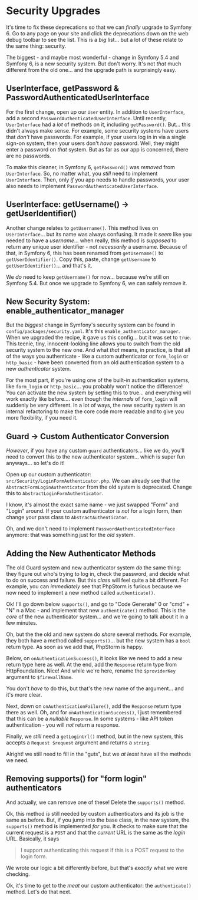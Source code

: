 # Security Upgrades

It's time to fix these deprecations so that we can *finally* upgrade to Symfony 6.
Go to any page on your site and click the deprecations down on the web debug toolbar
to see the list. This is a *big* list... but a lot of these relate to the same
thing: security.

The biggest - and maybe most wonderful - change in Symfony 5.4 and Symfony 6,
is a new security system. But don't worry. It's not *that* much different from
the old one... and the upgrade path is surprisingly easy.

## UserInterface, getPassword & PasswordAuthenticatedUserInterface

For the first change, open up our `User` entity. In addition to `UserInterface`,
add a second `PasswordAuthenticatedUserInterface`. Until recently, `UserInterface`
had a *lot* of methods on it, including `getPassword()`. But... this didn't always
make sense. For example, some security systems have users that *don't* have passwords.
For example, if your users log in in via a single sign-on system, then your users
don't *have* password. Well, they might enter a password on *that* system. But
as far as our app is concerned, there are no passwords.

To make this cleaner, in Symfony 6, `getPassword()` was *removed* from
`UserInterface`. So, no matter what, you *still* need to implement `UserInterface`.
Then, only *if* you app needs to handle passwords, your user also needs to
implement `PasswordAuthenticatedUserInterface`.

## UserInterface: getUsername() -> getUserIdentifier()

Another change relates to `getUsername()`. This method lives on `UserInterface`...
but its name was always confusing. It made it *seem* like you needed to have a
*username*... when really, this method is *supposed* to return any unique
user identifier - not *necessarily* a username. Because of that, in Symfony 6, this
has been renamed from `getUsername()` to `getUserIdentifier()`. Copy this, paste,
change `getUsername` to `getUserIdentifier()`... and that's it.

We *do* need to keep `getUsername()` for now... because we're still on
Symfony 5.4. But once we upgrade to Symfony 6, we can safely remove it.

## New Security System: enable_authenticator_manager

But the *biggest* change in Symfony's security system can be found in
`config/packages/security.yaml`. It's this `enable_authenticator_manager`. When we
upgraded the recipe, it gave us this config... but it was set to `true`. This
teenie, tiny, innocent-looking line allows you to switch from the old security system
to the new one. And what *that* means, in practice, is that all of the ways you
authenticate - like a custom authenticator or `form_login` or `http_basic` - have
been converted from an old authentication system to a new *authenticator* system.

For the most part, if you're using one of the built-in authentication systems,
like `form_login` or `http_basic`... you probably won't notice the difference! You
can activate the new system by setting this to true... and everything will work
exactly like before.... even though the *internals* of `form_login` will suddenly
be very different. In a lot of ways, the new security system is an internal
refactoring to make the core code more readable and to give you more flexibility,
if you need it.

## Guard -> Custom Authenticator Conversion

*However*, if you have any custom `guard` authenticators... like we do, you'll
need to convert this to the new authenticator system... which is super fun
anyways... so let's do it!

Open up our custom authenticator: `src/Security/LoginFormAuthenticator.php`. We
can already see that the `AbstractFormLoginAuthenticator` from the old system is
deprecated. Change this to `AbstractLoginFormAuthenticator`.

I know, it's almost the exact same name - we just swapped "Form" and "Login" around.
If your custom authenticator is *not* for a login form, then change your pass
class to `AbstractAuthenticator`.

Oh, and we don't need to implement `PasswordAuthenticatedInterface` anymore:
that was something just for the *old* system.

## Adding the New Authenticator Methods

The old Guard system and new authenticator system *do* the same thing: they
figure out who's trying to log in, check the password, and decide what to do
on success and failure. But this *class* will feel quite a bit different. For
example, you can *immediately* see that PhpStorm is furious because we now need to
implement a new method called `authenticate()`.

Ok! I'll go down below `supports()`, and go to "Code Generate" 0 or "cmd" + "N"
n a Mac - and implement that new `authenticate()` method. This is the *core* of the
new authenticator system... and we're going to talk about it in a few minutes.

Oh, but the the old and new system do *share* several methods. For example, they
both have a method called `supports()`... but the new system has a `bool` return
type. As soon as we add that, PhpStorm is happy.

Below, on `onAuthenticationSuccess()`, it looks like we need to add a new return
type here as well. At the end, add the `Response` return type from HttpFoundation.
Nice! And while we're here, rename the `$providerKey` argument to `$firewallName`.

You don't *have* to do this, but that's the new name of the argument... and it's
more clear.

Next, down on `onAuthenticationFailure()`, add the `Response` return type there
as well. Oh, and for `onAuthenticationSuccess()`, I just remembered that this can
be a *nullable* `Response`. In some systems - like API token authentication -
you will *not* return a response.

Finally, we *still* need a `getLoginUrl()` method, but in the new system, this
accepts a `Request $request` argument and returns a `string`.

Alright! we still need to fill in the "guts", but we *at least* have all the
methods we need.

## Removing supports() for "form login" authenticators

And actually, we can remove one of these! Delete the `supports()` method.

Ok, this method *is* still needed by custom authenticators and its job is the
same as before. But, if you jump into the base class, in the new system, the
`supports()` method is implemented *for* you. It checks to make sure that the
current request is a `POST` and that the *current* URL is the same as the *login*
URL. Basically, it says

> I support authenticating this request if this is a POST request to the login form.

We wrote our logic a bit differently before, but that's *exactly* what we were
checking.

Ok, it's time to get to the *meat* our custom authenticator: the `authenticate()`
method. Let's do that next.
